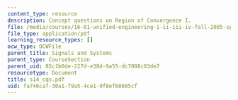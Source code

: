 ```yaml
---
content_type: resource
description: Concept questions on Region of Convergence I.
file: /media/courses/16-01-unified-engineering-i-ii-iii-iv-fall-2005-spring-2006/fa746caf30a1f9a54ce19f8ef68605cf_s14_cqs.pdf
file_type: application/pdf
learning_resource_types: []
ocw_type: OCWFile
parent_title: Signals and Systems
parent_type: CourseSection
parent_uid: 85c1b0de-227d-e38d-9a55-dc7008c03de7
resourcetype: Document
title: s14_cqs.pdf
uid: fa746caf-30a1-f9a5-4ce1-9f8ef68605cf
---
```


